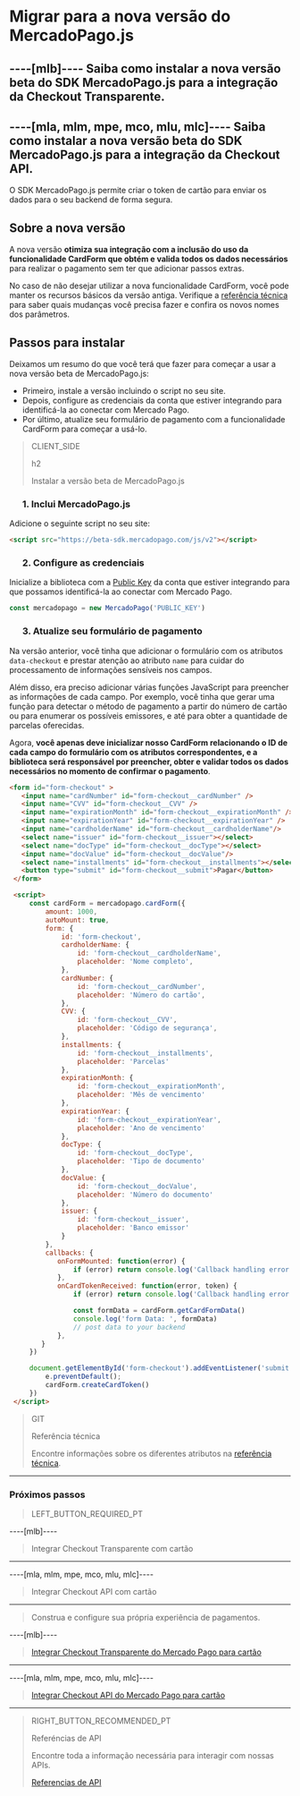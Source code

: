# Migrar para a nova versão do MercadoPago.js

----[mlb]----
Saiba como instalar a **nova versão beta do SDK MercadoPago.js para a integração da Checkout Transparente**.
------------ 
----[mla, mlm, mpe, mco, mlu, mlc]---- 
Saiba como instalar a **nova versão beta do SDK MercadoPago.js para a integração da Checkout API**.
------------ 

O SDK MercadoPago.js permite criar o token de cartão para enviar os dados para o seu backend de forma segura.

## Sobre a nova versão

A nova versão **otimiza sua integração com a inclusão do uso da funcionalidade CardForm que obtém e valida todos os dados necessários** para realizar o pagamento sem ter que adicionar passos extras. 

No caso de não desejar utilizar a nova funcionalidade CardForm, você pode manter os recursos básicos da versão antiga. Verifique a [referência técnica](https://github.com/mercadopago/sdk-js/) para saber quais mudanças você precisa fazer e confira os novos nomes dos parâmetros.

## Passos para instalar

Deixamos um resumo do que você terá que fazer para começar a usar a nova versão beta de MercadoPago.js:

* Primeiro, instale a versão incluindo o script no seu site. 
* Depois, configure as credenciais da conta que estiver integrando para identificá-la ao conectar com Mercado Pago.
* Por último, atualize seu formulário de pagamento com a funcionalidade CardForm para começar a usá-lo.

> CLIENT_SIDE
>
> h2
>
> Instalar a versão beta de MercadoPago.js

### &nbsp;&nbsp;&nbsp;&nbsp;&nbsp;&nbsp;1. Inclui MercadoPago.js

Adicione o seguinte script no seu site:

```html
<script src="https://beta-sdk.mercadopago.com/js/v2"></script>
```

### &nbsp;&nbsp;&nbsp;&nbsp;&nbsp;&nbsp;2. Configure as credenciais

Inicialize a biblioteca com a [Public Key](FAKER][CREDENTIALS][URL]) da conta que estiver integrando para que possamos identificá-la ao conectar com Mercado Pago.

```javascript
const mercadopago = new MercadoPago('PUBLIC_KEY')
```

### &nbsp;&nbsp;&nbsp;&nbsp;&nbsp;&nbsp;3. Atualize seu formulário de pagamento


Na versão anterior, você tinha que adicionar o formulário com os atributos `data-checkout` e prestar atenção ao atributo `name` para cuidar do processamento de informações sensíveis nos campos. 

Além disso, era preciso adicionar várias funções JavaScript para preencher as informações de cada campo. Por exemplo, você tinha que gerar uma função para detectar o método de pagamento a partir do número de cartão ou para enumerar os possíveis emissores, e até para obter a quantidade de parcelas oferecidas.

Agora, **você apenas deve inicializar nosso CardForm relacionando o ID de cada campo do formulário com os atributos correspondentes, e a biblioteca será responsável por preencher, obter e validar todos os dados necessários no momento de confirmar o pagamento**.

```html
<form id="form-checkout" >
   <input name="cardNumber" id="form-checkout__cardNumber" />
   <input name="CVV" id="form-checkout__CVV" />
   <input name="expirationMonth" id="form-checkout__expirationMonth" />
   <input name="expirationYear" id="form-checkout__expirationYear" />
   <input name="cardholderName" id="form-checkout__cardholderName"/>
   <select name="issuer" id="form-checkout__issuer"></select>
   <select name="docType" id="form-checkout__docType"></select>
   <input name="docValue" id="form-checkout__docValue"/>
   <select name="installments" id="form-checkout__installments"></select>
   <button type="submit" id="form-checkout__submit">Pagar</button>
 </form>

 <script>
     const cardForm = mercadopago.cardForm({
         amount: 1000,
         autoMount: true,
         form: {
             id: 'form-checkout',
             cardholderName: {
                 id: 'form-checkout__cardholderName',
                 placeholder: 'Nome completo',
             },
             cardNumber: {
                 id: 'form-checkout__cardNumber',
                 placeholder: 'Número do cartão',
             },
             CVV: {
                 id: 'form-checkout__CVV',
                 placeholder: 'Código de segurança',
             },
             installments: {
                 id: 'form-checkout__installments',
                 placeholder: 'Parcelas'
             },
             expirationMonth: {
                 id: 'form-checkout__expirationMonth',
                 placeholder: 'Mês de vencimento'
             },
             expirationYear: {
                 id: 'form-checkout__expirationYear',
                 placeholder: 'Ano de vencimento'
             },
             docType: {
                 id: 'form-checkout__docType',
                 placeholder: 'Tipo de documento'
             },
             docValue: {
                 id: 'form-checkout__docValue',
                 placeholder: 'N​ú​mero do documento​'
             },
             issuer: {
                 id: 'form-checkout__issuer',
                 placeholder: 'Banco emissor'
             }
         },
         callbacks: {
            onFormMounted: function(error) {
                if (error) return console.log('Callback handling error ', error);
            },
            onCardTokenReceived: function(error, token) {
                if (error) return console.log('Callback handling error ', error);

                const formData = cardForm.getCardFormData()
                console.log('form Data: ', formData)
                // post data to your backend
            },
        }
     })

     document.getElementById('form-checkout').addEventListener('submit', function(e) {
         e.preventDefault();
         cardForm.createCardToken()
     })
 </script>
```

> GIT
> 
> Referência técnica
> 
> Encontre informações sobre os diferentes atributos na [referência técnica](https://github.com/mercadopago/sdk-js).

---
### Próximos passos

> LEFT_BUTTON_REQUIRED_PT
>
----[mlb]----
> Integrar Checkout Transparente com cartão
------------
----[mla, mlm, mpe, mco, mlu, mlc]----
> Integrar Checkout API com cartão
------------
>
> Construa e configure sua própria experiência de pagamentos.
>
----[mlb]----
> [Integrar Checkout Transparente do Mercado Pago para cartão](https://www.mercadopago[FAKER][URL][DOMAIN]/developers/pt/guides/online-payments/checkout-api/receiving-payment-by-card/)
------------
----[mla, mlm, mpe, mco, mlu, mlc]----
> [Integrar Checkout API do Mercado Pago para cartão](https://www.mercadopago[FAKER][URL][DOMAIN]/developers/pt/guides/online-payments/checkout-api/receiving-payment-by-card/)
------------

> RIGHT_BUTTON_RECOMMENDED_PT
>
> Referéncias de API
>
> Encontre toda a informação necessária para interagir com nossas APIs.
>
> [Referencias de API](https://www.mercadopago[FAKER][URL][DOMAIN]/developers/pt/reference/)
